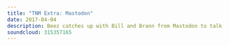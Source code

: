 ```yaml
---
title: "TNM Extra: Mastodon"
date: 2017-04-04
description: Beez catches up with Bill and Brann from Mastodon to talk about their quite frankly incredible new album, Emperor Of Sand. The concepts, the inspirations and the full story behind one of the year's best albums. Dive right in.
soundcloud: 315357165
---
```

